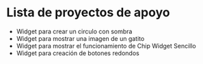 # Lista de proyectos de apoyo
* Widget para crear un circulo con sombra
* Widget para mostrar una imagen de un gatito
* Widget para mostrar el funcionamiento de Chip Widget Sencillo
* Widget para creación de botones redondos